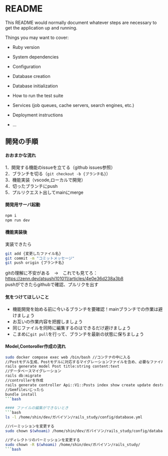 # README

This README would normally document whatever steps are necessary to get the
application up and running.

Things you may want to cover:

* Ruby version

* System dependencies

* Configuration

* Database creation

* Database initialization

* How to run the test suite

* Services (job queues, cache servers, search engines, etc.)

* Deployment instructions

* ...

## 開発の手順
#### おおまかな流れ
1．開発する機能のissueを立てる（github issues参照）  
2．ブランチを切る（```git checkout -b {ブランチ名}```）  
3．機能実装（vscode,ローカルで開発）  
4．切ったブランチにpush  
5．プルリクエスト出してmainにmerge
#### 開発用サーバ起動
```bash
npm i
npm run dev
```
#### 機能実装後
実装できたら
```bash
git add {変更したファイル名}
git commit -m "コミットメッセージ"
git push origin {ブランチ名}
```
gitの理解に不安がある　→　これでも見てろ：https://zenn.dev/atsushi101011/articles/4e0e36d238a3b8  
pushができたらgithubで確認、プルリクを出す

#### 気をつけてほしいこと
* 機能開発を始める前に今いるブランチを要確認！mainブランチでの作業は避けましょう
* お互いの作業内容を把握しましょう
* 同じファイルを同時に編集するのはできるだけ避けましょう
* こまめに```git pull```を行って、ブランチを最新の状態に保ちましょう

#### Model,Contoroller作成の流れ
```bash
sudo docker compose exec web /bin/bash //コンテナの中に入る
//Postモデル生成、Postモデルに対応するマイグレーションファイルを含め、必要なファイルを生成する
rails generate model Post title:string content:text 
//データベースマイグレーション
rails db:migrate
//controllerを作成
rails generate controller Api::V1::Posts index show create update destroy
//Gemfileいじったら
bundle install
```bash

#### ファイルの編集ができないとき
```bash
ls -l /home/shin/dev/ガバイソン/rails_study/config/database.yml

//パーミッションを変更する
sudo chown $(whoami) /home/shin/dev/ガバイソン/rails_study/config/database.yml

//ディレクトリのパーミッションを変更する
sudo chown -R $(whoami) /home/shin/dev/ガバイソン/rails_study/
```bash
